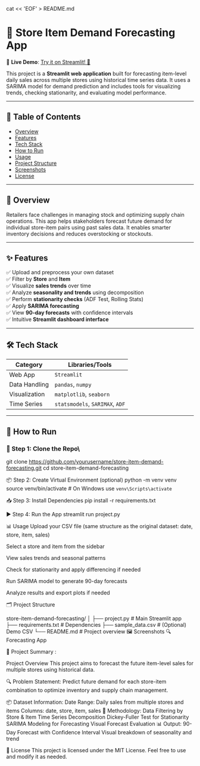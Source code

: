 cat << 'EOF' > README.md
# 🛒 Store Item Demand Forecasting App

📡 **Live Demo**: [Try it on Streamlit! 🚀](https://storedemandforcasting.streamlit.app/)

This project is a **Streamlit web application** built for forecasting item-level daily sales across multiple stores using historical time series data. It uses a SARIMA model for demand prediction and includes tools for visualizing trends, checking stationarity, and evaluating model performance.

---

## 📌 Table of Contents
- [Overview](#overview)
- [Features](#features)
- [Tech Stack](#tech-stack)
- [How to Run](#how-to-run)
- [Usage](#usage)
- [Project Structure](#project-structure)
- [Screenshots](#screenshots)
- [License](#license)

---

## 📖 Overview

Retailers face challenges in managing stock and optimizing supply chain operations. This app helps stakeholders forecast future demand for individual store-item pairs using past sales data. It enables smarter inventory decisions and reduces overstocking or stockouts.

---

## ✨ Features

✅ Upload and preprocess your own dataset  
✅ Filter by **Store** and **Item**  
✅ Visualize **sales trends** over time  
✅ Analyze **seasonality and trends** using decomposition  
✅ Perform **stationarity checks** (ADF Test, Rolling Stats)  
✅ Apply **SARIMA forecasting**  
✅ View **90-day forecasts** with confidence intervals  
✅ Intuitive **Streamlit dashboard interface**

---

## 🛠 Tech Stack

| Category        | Libraries/Tools                  |
|----------------|----------------------------------|
| Web App        | `Streamlit`                      |
| Data Handling  | `pandas`, `numpy`                |
| Visualization  | `matplotlib`, `seaborn`          |
| Time Series    | `statsmodels`, `SARIMAX`, `ADF`  |

---

## 🚀 How to Run

### 🧩 Step 1: Clone the Repo\
git clone https://github.com/yourusername/store-item-demand-forecasting.git
cd store-item-demand-forecasting

📦 Step 2: Create Virtual Environment (optional)
python -m venv venv
source venv/bin/activate  # On Windows use `venv\Scripts\activate`

📥 Step 3: Install Dependencies
pip install -r requirements.txt

▶️ Step 4: Run the App
streamlit run project.py

📊 Usage
Upload your CSV file (same structure as the original dataset: date, store, item, sales)

Select a store and item from the sidebar

View sales trends and seasonal patterns

Check for stationarity and apply differencing if needed

Run SARIMA model to generate 90-day forecasts

Analyze results and export plots if needed

🗂 Project Structure

store-item-demand-forecasting/
│
├── project.py               # Main Streamlit app
├── requirements.txt         # Dependencies
├── sample_data.csv          # (Optional) Demo CSV
└── README.md                # Project overview
🖼 Screenshots
🔍 Forecasting App

📄 Project Summary :

Project Overview
This project aims to forecast the future item-level sales for multiple stores using historical data.

🔍 Problem Statement:
Predict future demand for each store-item combination to optimize inventory and supply chain management.

📦 Dataset Information:
Date Range: Daily sales from multiple stores and items
Columns: date, store, item, sales
🧠 Methodology:
Data Filtering by Store & Item
Time Series Decomposition
Dickey-Fuller Test for Stationarity
SARIMA Modeling for Forecasting
Visual Forecast Evaluation
📊 Output:
90-Day Forecast with Confidence Interval
Visual breakdown of seasonality and trend

📄 License
This project is licensed under the MIT License. Feel free to use and modify it as needed.
